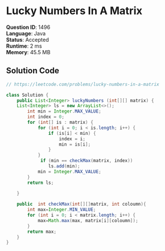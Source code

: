 # Lucky Numbers In A Matrix

**Question ID**: 1496  
**Language**: Java  
**Status**: Accepted  
**Runtime**: 2 ms  
**Memory**: 45.5 MB  

## Solution Code
```java
// https://leetcode.com/problems/lucky-numbers-in-a-matrix

class Solution {
    public List<Integer> luckyNumbers (int[][] matrix) {
    List<Integer> ls = new ArrayList<>();
        int min = Integer.MAX_VALUE;
        int index = 0;
        for (int[] is : matrix) {
            for (int i = 0; i < is.length; i++) {
                if (is[i] < min) {
                    index = i;
                    min = is[i];
                }
            }
             if (min == checkMax(matrix, index))
                ls.add(min);
            min = Integer.MAX_VALUE;
        }
        return ls;
        
    }

    public  int checkMax(int[][]matrix, int coloumn){
        int max=Integer.MIN_VALUE;
        for (int i = 0; i < matrix.length; i++) {
            max=Math.max(max, matrix[i][coloumn]);
        }
        return max;
    }
}
```
